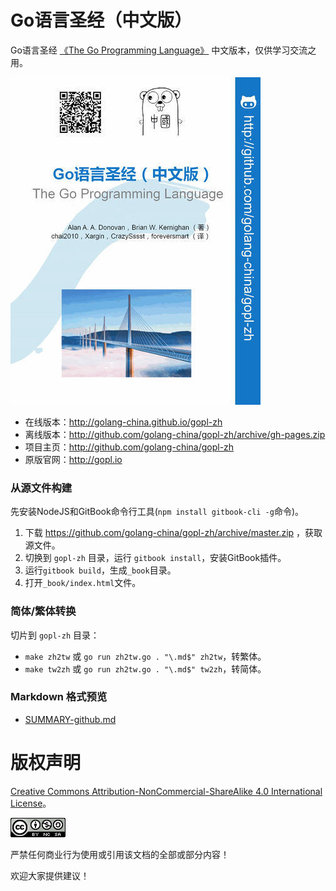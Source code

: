 # Go语言圣经（中文版）

Go语言圣经 [《The Go Programming Language》](http://gopl.io) 中文版本，仅供学习交流之用。

[![](cover_middle.jpg)](https://github.com/golang-china/gopl-zh)

- 在线版本：http://golang-china.github.io/gopl-zh
- 离线版本：http://github.com/golang-china/gopl-zh/archive/gh-pages.zip
- 项目主页：http://github.com/golang-china/gopl-zh
- 原版官网：http://gopl.io


### 从源文件构建

先安装NodeJS和GitBook命令行工具(`npm install gitbook-cli -g`命令)。

1. 下载 https://github.com/golang-china/gopl-zh/archive/master.zip ，获取源文件。
2. 切换到 `gopl-zh` 目录，运行 `gitbook install`，安装GitBook插件。
3. 运行`gitbook build`，生成`_book`目录。
4. 打开`_book/index.html`文件。

### 简体/繁体转换

切片到 `gopl-zh` 目录：

- `make zh2tw` 或 `go run zh2tw.go . "\.md$" zh2tw`，转繁体。
- `make tw2zh` 或 `go run zh2tw.go . "\.md$" tw2zh`，转简体。

### Markdown 格式预览

- [SUMMARY-github.md](SUMMARY-github.md)

# 版权声明

<a rel="license" href="http://creativecommons.org/licenses/by-nc-sa/4.0/">Creative Commons Attribution-NonCommercial-ShareAlike 4.0 International License</a>。

<a rel="license" href="http://creativecommons.org/licenses/by-nc-sa/4.0/"><img alt="Creative Commons License" style="border-width:0" src="./images/by-nc-sa-4.0-88x31.png"></img></a>

严禁任何商业行为使用或引用该文档的全部或部分内容！

欢迎大家提供建议！
